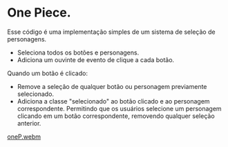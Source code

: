# One Piece.
Esse código é uma implementação simples de um sistema de seleção de personagens.
* Seleciona todos os botões e personagens.
* Adiciona um ouvinte de evento de clique a cada botão.
 
Quando um botão é clicado:
* Remove a seleção de qualquer botão ou personagem previamente selecionado.
* Adiciona a classe "selecionado" ao botão clicado e ao personagem correspondente.
Permitindo que os usuários selecione um personagem clicando em um botão correspondente, removendo qualquer seleção anterior.

[oneP.webm](https://github.com/77971904/projetoOnePiece-DevEmDobro/assets/108705247/a89788cd-d36c-44d2-b95d-21b1146bf66f)
